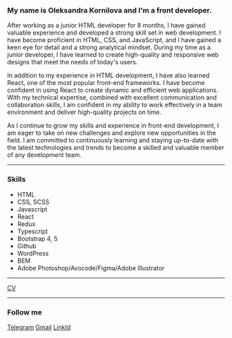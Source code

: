 ### My name is Oleksandra Kornilova and I'm a front developer. 
After working as a junior HTML developer for 8 months, I have gained valuable experience and developed a strong skill set in web development. I have become proficient in HTML, CSS, and JavaScript, and I have gained a keen eye for detail and a strong analytical mindset. During my time as a junior developer, I have learned to create high-quality and responsive web designs that meet the needs of today's users.

In addition to my experience in HTML development, I have also learned React, one of the most popular front-end frameworks. I have become confident in using React to create dynamic and efficient web applications. With my technical expertise, combined with excellent communication and collaboration skills, I am confident in my ability to work effectively in a team environment and deliver high-quality projects on time.

As I continue to grow my skills and experience in front-end development, I am eager to take on new challenges and explore new opportunities in the field. I am committed to continuously learning and staying up-to-date with the latest technologies and trends to become a skilled and valuable member of any development team. 

***
### Skills
+ HTML
+ CSS, SCSS
+ Javascript
+ React
+ Redux
+ Typescript
+ Bootstrap 4, 5
+ Github
+ WordPress
+ BEM
+ Adobe Photoshop/Avocode/Figma/Adobe Illustrator
***
[CV](
https://my-cv-5ac93.web.app/)
***
### Follow me
[Telegram](https://t.me/kornilovaalex)
[Gmail](aleksandra.kopachovets.ne@gmail.com)
[LinkId](https://www.linkedin.com/in/oleksandra-kornilova-b54601207/)
